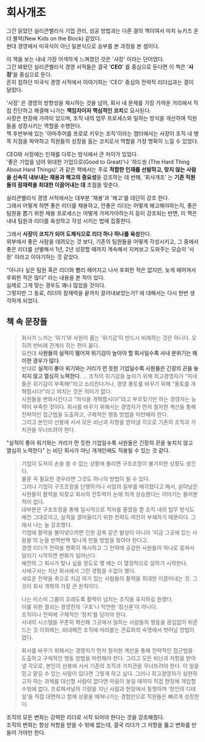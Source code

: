 # 회사개조

그간 읽었던 실리콘밸리식 기업 관리, 성공 방법과는 다른 결의 책이여서 마치 뉴키즈 온더 블럭(New Kids on the Block) 같았다.  
현대 경영에서 미국식이 아닌 일본식으로 승부를 본 과정을 본 셈이다.  
  
이 책을 보는 내내 가장 어색하게 느껴졌던 것은 '사장' 이라는 단어였다.  
그간 봐왔던 실리콘밸리식 경영 서적들은 결국 '**CEO**' 를 중심으로 둔다면 이 책은 '**사장**'을 중심으로 둔다.  
흔히 접하던 미국식 경영 서적에서 이야기하는 'CEO' 중심의 전략적 리더십과는 결이 달랐다.  
  
'사장' 은 경영의 방향성을 제시하는 것을 넘어, 회사 내 문제를 가장 가까운 거리에서 직접 진단하고 해결해 나가는 **책임자이자 핵심적인 코치**로 묘사된다.  
사장은 현장에 가까이 있으며, 조직 내의 업무 프로세스와 일하는 방식을 개선하여 직원들을 성장시키는 역할을 수행한다.  
책 후반부에 있는 '아마추어를 프로로 키우는 조직'이라는 챕터에서는 사장이 조직 내 병목 지점을 파악하고 직원들의 성장을 돕는 코치로서 역할을 가장 명확히 느낄 수 있었다.  
  
CEO와 사장에는 인재를 다루는 방식에서 큰 차이가 있었다.  
'좋은 기업을 넘어 위대한 기업으로(Good to Great)'나 '하드씽 (The Hard Thing About Hard Things)' 과 같은 책에서는 주로 **적합한 인재를 선발하고, 맞지 않는 사람을 신속히 내보내는 채용과 해고의 중요성**을 강조하는 데 반해, '회사개조' 는 **기존 직원들의 잠재력을 최대한 이끌어내는 데** 초점을 맞춘다.  
  
실리콘밸리식 경영 서적에서는 대부분 '채용'과 '해고'를 대단히 강조 한다.  
그래서 어떻게 하면 좋은 리더를 채용하고, 안좋은 리더는 어떻게 해고해야하는지, 좋은 팀원을 뽑기 위한 채용 프로세스는 어떻게 가져가야하는지 등이 강조되는 반면, 이 책은 내내 팀원과 리더를 육성하고 각성 시키는 법에 집중한다.  

그래서 **사장이 코치가 되어 도제식으로 리더 하나 하나를 육성**한다.  
외부에서 좋은 사람을 데려오는 것 보다, 기존의 팀원들을 어떻게 각성시키고, 그 중에서 좋은 리더를 선별해서 1년, 2년 성장할 때까지 계속해서 지켜보고 도와주는 모습이 '사장' 이라고 이야기하는 것 같았다.  
  
"아니다 싶은 팀원 혹은 리더와 빨리 헤어지고 나서 후회한 적은 없지만, 늦게 헤어져서 후회한 적은 많다" 라는 내용을 본 적이 있다.  
실제로 그게 맞는 경우도 꽤나 많았을 것이다.  
그렇지만 그 동료, 리더의 잠재력을 끝까지 끌어내보았는가? 에 대해서는 다시 한번 생각하게 되었다.  

## 책 속 문장들

> 회사가 느끼는 ‘위기’와 사원이 품는 ‘위기감’이 반드시 비례하는 것은 아니다. 오히려 반비례 관계라 하는 편이 옳다.  
> 요컨대 **사원들의 실적이 떨어져 위기감이 높아야 할 회사일수록 사내 분위기는 해이한 경우가 많다**.  
> 반대로 **실적이 좋아 위기와는 거리가 먼 듯한 기업일수록 사원들은 긴장의 끈을 놓치지 않고 열심히 노력한다**.
> ...
> 조직의 위기감을 높이기 위해 최고경영자가 “자네들은 위기감이 부족해!”라고 소리친다거나, 경영 풍토를 바꾸기 위해 “풍토를 개혁합시다!”라고 외치는 것은 의미가 없다.  
> 사원들을 변화시킨다고 “의식을 개혁합시다!”라고 부르짖기만 하는 경영자는 능력이 부족한 것이다.
회사를 바꾸기 위해서는 경영자가 먼저 철저한 계산을 통해 전략적인 접근법을 도출하고, 구체적인 행동 방법을 마련해야 한다.  
그리고 본인이 선봉에 서서 모든 비난과 저항을 받아낼 각오로 기존의 조직과 가치관을 무너뜨려야 한다.

"실적이 좋아 위기와는 거리가 먼 듯한 기업일수록 사원들은 긴장의 끈을 놓치지 않고 열심히 노력한다" 는 비단 회사가 아닌 개개인에도 적용될 수 있는 것 같다.  



> 기업이 도저히 손을 쓸 수 없는 상황에 몰리면 구조조정이 불가피한 상황도 생긴다.  
> 물론 꼭 필요한 경우라면 그것도 하나의 방법이 될 수 있다.  
> 그러나 기업이 구조조정을 단행하거나 사업의 일부를 매각했다고 해서, 살아남은 사원들이 활력을 되찾고 회사의 전투력이 눈에 띄게 상승했다는 이야기는 들어본 적이 없다.  
> 대부분은 구조조정을 통해 일시적으로 적자를 줄였을 뿐 조직 내의 업무 방식도 예전 그대로이고, 실적을 끌어올리기 위한 전략도 여전히 부재하기 때문이다.
그래서 나는 늘 강조했다.  
기업에 활력을 불어넣으려면 인원 감축 같은 발상이 아니라 ‘지금 그곳에 있는 사람들’의 눈을 반짝반짝 빛나게 만들 방법을 찾아야 한다고.  
경영 리더가 전략을 명확히 제시하고 그 전략에 공감한 사원들이 하나로 뭉쳐서 달리기 시작하면 변화가 일어난다.  
예전의 그 회사가 맞나 싶을 정도로 몇 배는 더 열정적으로 일하기 시작한다.  
사에구사는 지난 회사에서 그런 경험을 수없이 했다.  
새로운 전략을 축으로 지금 여기 있는 사람들의 활력을 최대한 이끌어내는 것. 그것이 회사 개혁의 가장 큰 원칙이다.

> 나는 미스미 그룹이 오래도록 활력이 넘치는 조직을 유지하길 원했다.  
> 이를 위한 열쇠는 경영진의 ‘구호’나 막연한 ‘정신론’이 아니다.  
> 조직이나 전략에 구체적인 ‘장치’를 담아야 한다.  
> 사내의 시스템을 꾸준히 혁신해 그곳에서 일하는 사람들의 행동을 끊임없이 뒤흔드는 것 이외에는, 비대해진 조직에 따라붙는 관료화의 숙명에서 벗어날 방법이 없다.

> 회사를 바꾸기 위해서는 경영자가 먼저 철저한 계산을 통해 전략적인 접근법을 도출하고 구체적인 행동 방법을 마련해야 한다. 그리고 모든 비난과 저항을 받아낼 각오로, 본인이 선봉에 서서 기존의 조직과 가치관을 무너뜨려야 한다.
> 이 일을 믿고 맡길 수 있는 사람이 있다면 그렇게 하고 싶다. 그러나 최고경영자가 실현하고자 하는 과제를 대신할 사람이 없다면 마음이 놓일 때까지 직접 현장에 개입할 수밖에 없다. 프로페셔널의 기량을 지닌 사람과 현장에서 동행하며 ‘장인의 디테일’을 직접 대면하고 함께 상황을 헤쳐나가는 경험만으로 직원들은 빠르게 성장한다.

조직의 모든 변화는 강력한 리더로 시작 되어야 한다는 것을 강조해줬다.  
조직의 변화는 항상 저항을 받을 수 밖에 없는데, 결국 리더가 그 저항을 뚫고 변화를 만들어 가야만 한다.  






